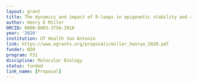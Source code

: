 ```yaml
---
layout: grant
title: The dynamics and impact of R-loops in epigenetic stability and aging
author: Henry E Miller
ORCID: 0000-0003-3756-3918
year: '2020'
institution: UT Health San Antonio
link: https://www.ogrants.org/proposals/miller_henrye_2020.pdf
funder: NIH
program: F31
discipline: Molecular Biology
status: funded
link_name: [Proposal]
---
```


